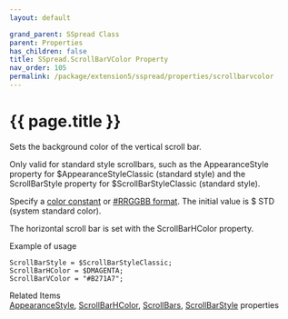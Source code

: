 ```yaml
---
layout: default

grand_parent: SSpread Class
parent: Properties
has_children: false
title: SSpread.ScrollBarVColor Property
nav_order: 105
permalink: /package/extension5/sspread/properties/scrollbarvcolor
---
```

# {{ page.title }}

Sets the background color of the vertical scroll bar.

Only valid for standard style scrollbars, such as the AppearanceStyle property for $AppearanceStyleClassic (standard style) and the ScrollBarStyle property for $ScrollBarStyleClassic (standard style).

Specify a <a href="/base/color">color constant</a> or
<a href="package/extension5/sspread/#this-classs-unique-color-handling-rrggbb-format">#RRGGBB format</a>.
The initial value is $ STD (system standard color).

The horizontal scroll bar is set with the ScrollBarHColor property.

Example of usage<br>
```
ScrollBarStyle = $ScrollBarStyleClassic;
ScrollBarHColor = $DMAGENTA;
ScrollBarVColor = "#B271A7";
```

Related Items<br>
<a href="/package/extension5/sspread/properties/appearancestyle">AppearanceStyle</a>, <a href="/package/extension5/sspread/properties/scrollbarhcolor">ScrollBarHColor</a>, <a href="/package/extension5/sspread/properties/scrollbars">ScrollBars</a>, <a href="/package/extension5/sspread/properties/scrollbarstyle">ScrollBarStyle</a> properties   